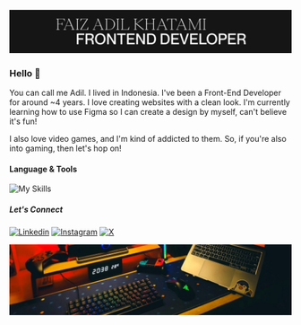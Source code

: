 ![Header](/img/header-profile.jpg)

### Hello 👋

You can call me Adil. I lived in Indonesia. I've been a Front-End Developer for around ~4 years. I love creating websites with a clean look. I'm currently learning how to use Figma so I can create a design by myself, can't believe it's fun!

I also love video games, and I'm kind of addicted to them. So, if you're also into gaming, then let's hop on!

#### Language & Tools

![My Skills](https://skillicons.dev/icons?i=html,css,tailwind,js,ts,react,nextjs,vue,nuxt,figma&perline=5)

##### Let's Connect

[![Linkedin](https://img.shields.io/badge/LinkedIn-0077B5?style=for-the-badge&logo=linkedin&logoColor=white)](https://www.linkedin.com/in/faizadilkhatami) [![Instagram](https://img.shields.io/badge/Instagram-E4405F?style=for-the-badge&logo=instagram&logoColor=white)](https://www.instagram.com/_wispme) [![X](https://img.shields.io/badge/X-000000?style=for-the-badge&logo=x&logoColor=white)](https://x.com/_wispme)

![Footer](/img/header.jpeg)
